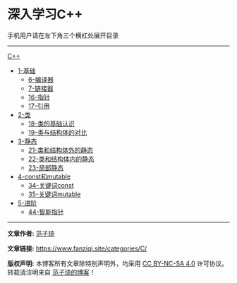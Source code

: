 # 深入学习C++

手机用户请在左下角三个横杠处展开目录

------

[C++](/C++/)
- [1-基础](C++/1-基础/)
  - [6-编译器](C++/1-基础/6-编译器.md)
  - [7-链接器](C++/1-基础/7-链接器.md)
  - [16-指针](C++/1-基础/16-指针.md)
  - [17-引用](C++/1-基础/17-引用.md)
- [2-类](C++/2-类/)
  - [18-类的基础认识](C++/2-类/18-类的基础认识.md)
  - [19-类与结构体的对比](C++/2-类/19-类与结构体的对比.md)
- [3-静态](C++/3-静态/)
  - [21-类和结构体外的静态](C++/3-静态/21-类和结构体外的静态.md)
  - [22-类和结构体内的静态](C++/3-静态/22-类和结构体内的静态.md)
  - [23-局部静态](C++/3-静态/23-局部静态.md)
- [4-const和mutable](C++/4-const和mutable/)
  - [34-关键词const](C++/34-关键词const.md)
  - [35-关键词mutable](C++/34-关键词mutable.md)
- [5-进阶](C++/5-进阶/)
  - [44-智能指针](C++/5-进阶/44-智能指针.md)

------

**文章作者:** [范子琦](https://github.com/fan-ziqi)

**文章链接:** https://www.fanziqi.site/categories/C/

**版权声明:** 本博客所有文章除特别声明外，均采用 [CC BY-NC-SA 4.0](https://creativecommons.org/licenses/by-nc-sa/4.0/) 许可协议。转载请注明来自 [范子琦的博客](http://www.fanziqi.site/)！
